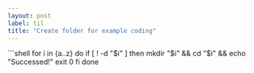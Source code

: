 ```yaml
---
layout: post
label: til
title: "Create folder for example coding"
---
```


<p>
  
</p>
```shell
for i in {a..z}
do
  if [ ! -d "$i" ]
  then
    mkdir "$i" && cd "$i" && echo "Successed!"
    exit 0
  fi
done

```

